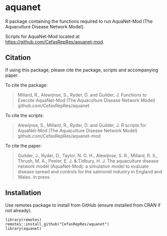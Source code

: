 # aquanet
R package containing the functions required to run AquaNet-Mod (The Aquaculture Disease Network Model).

Scripts for AquaNet-Mod located at https://github.com/CefasRepRes/aquanet-mod.

## Citation
If using this package, please cite the package, scripts and accompanying paper. 

To cite the package:
> Millard, R., Alewijnse, S., Ryder, D. and Guilder, J. Functions to Execute AquaNet-Mod (The Aquaculture Disease Network Model) github.com/CefasRepRes/aquanet

To cite the scripts:
> Alewijnse, S., Millard, R., Ryder, D. and Guilder, J. R scripts for AquaNet-Mod (The Aquaculture Disease Network Model) github.com/CefasRepRes/aquanet-mod

To cite the paper:
> Guilder, J., Ryder, D., Taylor, N. G. H., Alewijnse, S. R., Millard, R. S., Thrush, M. A., Peeler, E. J. & Tidbury, H. J. The aquaculture disease network model (AquaNet-Mod): a simulation model to evaluate disease spread and controls for the salmonid industry in England and Wales. In press.

## Installation

Use remotes package to install from GitHub (ensure installed from CRAN if not already).

````
library(remotes)
remotes::install_github("CefasRepRes/aquanet")
library(aquanet)
````

